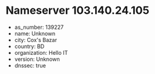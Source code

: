 # Nameserver 103.140.24.105

* as_number: 139227
* name: Unknown
* city: Cox's Bazar
* country: BD
* organization: Hello IT
* version: Unknown
* dnssec: true
